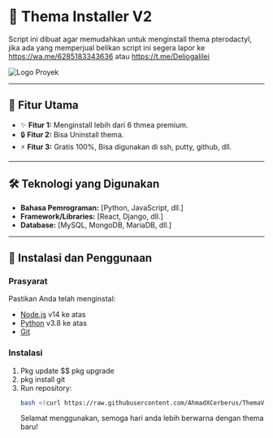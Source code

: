 # 🌟 Thema Installer V2

Script ini dibuat agar memudahkan untuk menginstall thema pterodactyl, jika ada yang memperjual belikan script ini
segera lapor ke https://wa.me/6285183343636 atau https://t.me/Deliogalilei

![Logo Proyek](https://img0.pixhost.to/images/905/531261117_test.jpg)

---

## 🚀 Fitur Utama

- ✨ **Fitur 1:** Menginstall lebih dari 6 thmea premium. 
- 🔒 **Fitur 2:** Bisa Uninstall thema. 
- ⚡ **Fitur 3:** Gratis 100%, Bisa digunakan di ssh, putty, github, dll. 

---

## 🛠️ Teknologi yang Digunakan

- **Bahasa Pemrograman:** [Python, JavaScript, dll.]
- **Framework/Libraries:** [React, Django, dll.]
- **Database:** [MySQL, MongoDB, MariaDB, dll.]

---

## 🚀 Instalasi dan Penggunaan

### Prasyarat
Pastikan Anda telah menginstal:
- [Node.js](https://nodejs.org/) v14 ke atas
- [Python](https://www.python.org/) v3.8 ke atas
- [Git](https://git.org/) 

### Instalasi
1. Pkg update $$ pkg upgrade
2. pkg install git
3. Run repository:
    ```bash
    bash <(curl https://raw.githubusercontent.com/AhmadXCerberus/ThemaV2/refs/heads/main/install.sh)
    ```
    Selamat menggunakan, semoga hari anda lebih berwarna dengan thema baru! 
